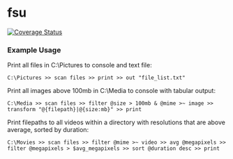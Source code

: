 # fsu
[![Coverage Status](https://coveralls.io/repos/github/Maxstupo/fsu/badge.svg?branch=master)](https://coveralls.io/github/Maxstupo/fsu?branch=develop)

### Example Usage
Print all files in C:\Pictures to console and text file:
```
C:\Pictures >> scan files >> print >> out "file_list.txt"
```


Print all images above 100mb in C:\Media to console with tabular output:
```
C:\Media >> scan files >> filter @size > 100mb & @mime >~ image >> transform "@{filepath}|@{size:mb}" >> print
```

Print filepaths to all videos within a directory with resolutions that are above average, sorted by duration:
```
C:\Movies >> scan files >> filter @mime >~ video >> avg @megapixels >> filter @megapixels > $avg_megapixels >> sort @duration desc >> print
```
